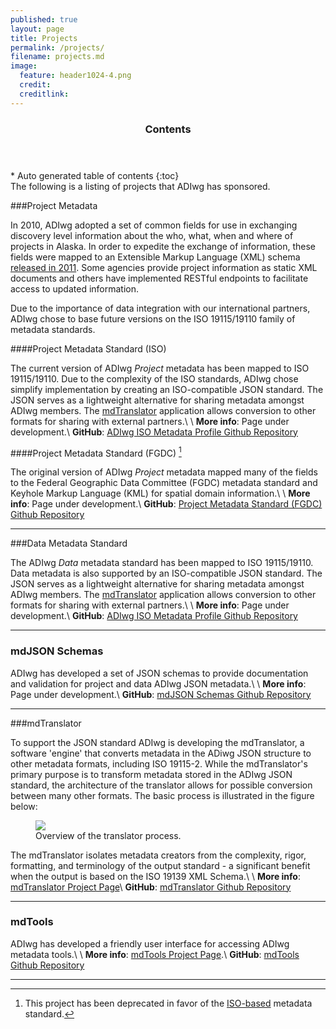 ```yaml
---
published: true
layout: page
title: Projects
permalink: /projects/
filename: projects.md
image:
  feature: header1024-4.png
  credit:
  creditlink:
---
```


<section id="table-of-contents" class="toc">
  <header>
    <h3>Contents</h3>
  </header>
<div id="drawer" markdown="1">
*  Auto generated table of contents
{:toc}
</div>
</section><!-- /#table-of-contents -->
The following is a listing of projects that ADIwg has sponsored.

###Project Metadata

In 2010, ADIwg adopted a set of common fields for use in exchanging discovery level information about the who, what, when and where of projects in Alaska. In order to expedite the exchange of information, these fields were mapped to an Extensible Markup Language (XML) schema [released in 2011](#project-metadata-standard-fgdc-inactive). Some agencies provide project information as static XML documents and others have implemented RESTful endpoints to facilitate access to updated information.

Due to the importance of data integration with our international partners, ADIwg chose to base future versions on the ISO 19115/19110 family of metadata standards.

####Project Metadata Standard (ISO)

The current version of ADIwg *Project* metadata has been mapped to ISO 19115/19110. Due to the complexity of the ISO standards, ADIwg chose simplify implementation by creating an ISO-compatible JSON standard. The JSON serves as a lightweight alternative for sharing metadata amongst ADIwg members. The [mdTranslator](#mdtranslator) application allows conversion to other formats for sharing with external partners.\\
\\
**More info**: Page under development.\\
<i class="icon-github"> </i> **GitHub**: [ADIwg ISO Metadata Profile Github Repository](https://github.com/adiwg/adiwg-metadata/iso)

####Project Metadata Standard (FGDC) [^inactive]

The original version of ADIwg *Project* metadata mapped many of the fields to the Federal Geographic Data Committee (FGDC) metadata standard and Keyhole Markup Language (KML) for spatial domain information.\\
\\
**More info**: Page under development.\\
<i class="icon-github"> </i> **GitHub**: [Project Metadata Standard (FGDC) Github Repository](https://github.com/adiwg/project-metadata-fgdc)

[^inactive]: This project has been deprecated in favor of the [ISO-based](#project-metadata-standard-iso) metadata standard.

***

###Data Metadata Standard

The ADIwg *Data* metadata standard has been mapped to ISO 19115/19110. Data metadata is also supported by an ISO-compatible JSON standard. The JSON serves as a lightweight alternative for sharing metadata amongst ADIwg members. The [mdTranslator](#mdtranslator) application allows conversion to other formats for sharing with external partners.\\
\\
**More info**: Page under development.\\
<i class="icon-github"> </i> **GitHub**: [ADIwg ISO Metadata Profile Github Repository](https://github.com/adiwg/adiwg-metadata/iso)

***

### mdJSON Schemas
ADIwg has developed a set of JSON schemas to provide documentation and validation for project and data ADIwg JSON metadata.\\
\\
**More info**: Page under development.\\
<i class="icon-github"> </i> **GitHub**: [mdJSON Schemas Github Repository](https://github.com/adiwg/mdJson-schemas)

***

###mdTranslator

To support the JSON standard ADIwg is developing the mdTranslator, a software 'engine' that converts metadata in the ADiwg JSON structure to other metadata formats, including ISO 19115-2. While the mdTranslator's primary purpose is to transform metadata stored in the ADIwg JSON standard, the architecture of the translator allows for possible conversion between many other formats. The basic process is illustrated in the figure below:

<figure>
    <a href="http://www.adiwg.org/mdTranslator/images/translator_process.png"><img src="http://www.adiwg.org/mdTranslator/images/translator_process.png"></a>
    <figcaption>Overview of the translator process.</figcaption>
</figure>

The mdTranslator isolates metadata creators from the complexity, rigor, formatting, and terminology of the output standard - a significant benefit when the output is based on the ISO 19139 XML Schema.\\
\\
**More info**: [mdTranslator Project Page](/mdTranslator)\\
<i class="icon-github"> </i> **GitHub**: [mdTranslator Github Repository](https://github.com/adiwg/mdTranslator)

***

### mdTools
ADIwg has developed a friendly user interface for accessing ADIwg metadata tools.\\
\\
**More info**: [mdTools Project Page](mdTools).\\
<i class="icon-github"> </i> **GitHub**: [mdTools Github Repository](https://github.com/adiwg/mdTools)

***

[mdTranslator]: /mdTranslator
